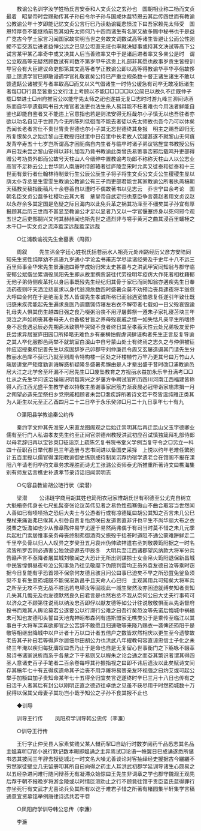 <!-- { "loadSidebar": true } -->
　　教谕公名训字汝学姓杨氏吉安泰和人文贞公之玄孙也　国朝相业称二杨而文贞最着　昭皇帝时尝赐勑传其子孙曰令尔子孙与国咸休葢特恩云其后传四世而有教谕公教谕公年十岁即能记忆文贞公言行巳乃读勑谕辄悲愤泣下曰吾家赖先太师受　国恩特厚吾不能继扬前烈其如先太师何乃十四而诸生有名家又故多赐中秘书也于是益广览古今学土家言习闻国家故实明当世之务故文词数试高等诸生皆避让公而公性刚鲠不妄交游后进者益惮公远之巳见公坦直无诳也率就决疑事或持其文决试等高下公试言某甲某乙率奇中或又决其人后当善败率又中于是诸后进者率又多亲公是时　谓公立取高等无疑然顾数试有司数不第岁甲午选贡上礼部非其愿也故事岁贡生皆授训导官会有大臣建议命吏部第其文高等者学正教谕公即以高等得教谕华亭华亭俗故侈靡上馈遗学官巳即散谩遇学官礼敬衰矣公持巳严重立规条数十督正诸生诸生不敢以馈遗餂公诸被奖与者率取高□而又以义气倡诸生一时恃公缓急有司卒无敢凌轹诸生者每□□行县至皆重公文行注上考顾以不能□□□□□以公简巳以故久不迁既仲子载□举进士□州府推官公以能守先太师之祀也遂益无复□志时时游九峰三泖间诗酒乐而自华亭遗载鸣书曰大推官者法吏也法生杀人易耳能不枉者难也今用法者鲜能自鉴也即能自鉴者又不能违上官意指也若是则法安得无枉哉尔小子慎无以也吾往者亦欲以功名自见于世顾乃今无所陈列低徊而不能去者徒以先太师故也吾今乃可以休矣吾闻长老者言仕不贵世冑贵世德也尔小子其无忘世德终其身报　明主之赐吾即归无所复恨矣久之始迁黎山王教授归过里中日召里中长老故人饮讙甚遂不就黎山无何疽发背卒寿五十七岁岂所谓高才困阨病自内生者与临卒时诸子弟议铭旌宜书教授公厉声曰我未尝之黎山安得以非礼加我乃竟书教谕此类曾氏易箦事否邪后载鸣升吏部得赠公考功员外郎而公故号天柱山人今缙绅中置教谕考功郎不称称天柱山人以公志业高官不足称云公上世华阴人南唐时侍郎辂者徙庐陵至宋时允素又徙泰和徙泰和十三世而有景行者仕翰林待制景行生公辰公辰生子将子将生文贞公文贞公生稷稷生昱以荫太仆寺丞昱生雯雯生教谕公教谕公有三子而吏部君能世其家教谕公所著执斋稿朝天稿教吴稿指衡稿凡十余卷葢自以遭时不偶故著书以见志云　乔世宁曰余考论　国朝名臣文贞公葢多社稷功云其大者　章皇帝自武定归也羣臣争言袭赵者用文贞议赵以永存余多其定国是危疑之际且海内以此免兵革之祸其功泽至不细矣其子孙宜有厚报顾其后历三世而不甚显至教谕公才足以显者乃又以一学官偃蹇终身以死何邪今观五世之后吏部嗣兴又何其赫赫闻也斯先世之遗烈非与嗟乎黄河之曲其浸百里蟠棰之木千□一实文贞之流泽葢深远哉葢深远哉 

　　○江浦教谕祝先生金墓表（周叙） 

　　周叙 
　　先生讳金字廷心姓祝氏括苍丽水人祖亮元处州路经历父彦方安陆同知先生资性纯厚幼不巡语九岁通小学论孟书甫志学尽读诸经旁及于史年十八不远三百里师事金华宋先生景濂逾四朞学成始归宋太史甚嘉与之洪武甲寅同知翁与郡守临安郁公斌偕坐累谪役凤阳先生即从故里携赀装往代劳役明年疫疠大作死者相枕藉郁无他子弟侍侧疾革托以身后事既殁先生经纪归其骨于家巳而同知翁亦遘疾先生日奉汤药夜则吁天洒泣悲哀求以身代翁濒危数四时盛暑众莫不劝预治丧具逮夜将半翁忽大呼曰金何在于是绝而复苏人皆谓先生孝诚所格巳而翁遇宽恤恩复任遂引年致仕既归感末疾弗能起先生遍求良医乃调膳馐侍寝左右衣不解带者七载如一日父殁哀毁踰礼母夫人惧其伤生越四日强之食乃啜粥治丧不用浮屠葬祭一遵朱子家礼寝苫块三年哭泣之声如初丧其奉母夫人也备极甘旨之养母殁哀戚之情一如失怙凡亲平生所嗜终身不忍食遇忌辰必先期斋沐致祭毕哭恸不食者终日其至孝葢天性云处兄弟极友爱仲氏尝求异居室庐田园□所择略无难色乡有豪横怕假虗词肆诬构者先生正言反复导谕之其人卒化服郡邑两举不就筑室白溪山中自号蒙山处士有终焉之志久之与仲俱被征仲应诏授秦府纪善先生以疾固辞岁己卯郡守刘仲廉邑令周又玄屡造遏其门请先生分教丽水邑庠不获巳乃就至则周令特构楼一区处之环楼植竹万竿乃更其号曰万竹山人端居讲堂严矩度勤训诲解惑析疑隆冬盛暑弗懈由是人才辈出盛于昔时改□浦教谕邑居大江之北学舍至坏漏不可居先生□□废坠教育之方视丽水益加永乐辛丑满考□□仕从之先生学问该洽操端识明每宾兴之岁藩方争聘试官所历四川河南江西福建皆称得人而江西尤盛平生教学者以持敬主虽谢事家居筋力渐衰晨必冠带诣家庙肃揖一月之朔望必造先茔祭扫乡党宗戚相顾者未尝□耄疾辞所著诗文若干卷皆温纯雅正类其为人距生以元至正乙酉四月二十二日卒于永乐癸卯□月二十九日享年七十有九 

　　○溧阳县学教谕秦公约传 

　　秦约字文仲其先淮安人宋直龙图阁观之后始迁崇明其后再迁昆山父玉字德卿业儒有至行门人私谥孝友先生约至正间官崇德州教授洪武初应召试慎独箴拜礼部侍郎以母老辞归再以宝钞束□征诣京上疏陈乞复书院书堂义学例当复守令之□另立一科四十莅职百日举代郡邑三年造册与志书同进以备国史采择　上悦以约年老难任繁剧计五百里授以儒官得溧阳教谕御史练则成待制吴沉荐约宿学遗老合在馆阁不报在溧阳八年请老归卒约文章务求理胜而诗尤工张潞公贡师泰尤所推重所著诗文曰樵海集别有师友话言樵史补遗孝节录诗话旧闻崇明志 

　　○句容县教谕胡公琏行状（梁潜） 

　　梁潜 
　　公讳琏字商用胡其姓也筠阳衣冠家惟胡氏世有积德至公尤克自树立大魁梧奇伟身长七尺虬髯奋张论议英伟见者之易色性孤骞傲山不曲合取容当世然闻人善如巳有啧啧扬之恐后大夫士与公游者行或有凉德辄曰胡公其知之否言未几公巳曳杖来痛诟弗巳俟其人引咎自责复怡然咲曰友道贵直非讦也平生不尚华丽大布之衣脱粟之饭澹如也少从豫章陈仲易学尤邃于易然两弗偶于有司当时莫不惜之未几元季兵起杜门索居惟事亲务母丧终制弗御酒肉父旅殁于括苍时道阻不通公蒙难跰鲜走二千里卒负骨以归人人叹异之岁癸丑五月袁州伪帅欧祥遣右丞刘敬袭筠阳据之一时名流皆所罗否则必遇害公独敛迹遯去甲辰冬　大明兵至江西诸郡望风纳款大将军分兵告赣声言不亟降者屠其城刘敬闻之大恐计无所出则谋掠士女金帛火筠阳退保新昌城中民皆惶惧昼夜号泣公知事急乃往见敬麾下伪院判雷均正员外袁友德曰汝等乘时窃据今日复能有乎恐首领不保奈何友德且骇且问公曰事巳迫矣不早之所恐罝兔釜鱼须臾不复有生意筠城既不能保况新昌乎且天命人心巳归　主观其用兵可知矣大将军兵之所至无攻不克无战不胜迅若电埽汝等固戕此一城生聚然汝亦困迫就缚矣知者贵知几失其几悔无及也友德默然良久曰君言是也然右丞不我从奈何公曰大丈夫行事苟可以济众之不顾第往说焉以纳汝忠否即俘以献友德等如公计往说敬敬惧而从先诣督府投书而难其人舆论莫若公遂要公以行濒行公难之曰吾行矣恐汝等先诺后悔城中祸福未可知也友德叩头誓曰天地鬼神昭布森列有违斯盟家无噍类公于是乘传至临江以其事白于大将军深喜欲即官之公苦辞不敢愿且归速敬等来降乃赐衣一袭俾还筠阳于是敬等相继出降城中以户计者十万以口计者五倍户之数皆欢然相庆以更生至今遗黎故老告其子孙曰若等得庐尔居佃尔田胡公力也洪武八年擢教句容直谅忠信士子化之未终三年淹以疾归每抚膺叹曰吾乃止于是命也自是无复留心世事衡门之下觞咏不辍萃易诗书诸家说析而系于各章之下于易则又以程朱之论会通之而芟其繁识者谓其得四圣人意诸史百子手笔者二百余卷每呼其孙振指视之曰即不讳后遗汝以此矣赋诗文间存其稿年七十有五得疾遗命其子治丧不用浮屠将易箦亲友环视强之曰灼艾或可起公举手加额曰加子贵知命某年七十五得全归宜矣言讫遂终时辛巳三月十八日也传有之曰活千人者其后有封公以刚明正直之德迈往卓绝之见虽不获尽用于时然筠城数十万民得以保其父母妻子其功岂小哉予知公之子孙不食其报不止也 

　　◆训导 

　　训导王行传 
　　凤阳府学训导韩公忠传（李濂） 

　　○训导王行传 

　　王行字止仲吴县人家素贫贱父某人雠药挈□自助行时数岁阅药千品悉志其名品主媪喜听□官小说行默记数本暇即媪诵之主异焉试□论语一帙翼日巳成诵遂悉所储书恣其披阅三年辞去授徒城北一时文名大噪尤善谈论对客抽绎经史援据古今纚纚不穷然家徒壁立几无留册叩其所自曰向得之药主人耳洪武初郡学延训导诸生心颇易之以五经杂进问难行随问辩荅无有凝滞众始惊曰王先生非词章之学也郡守魏观王观先后荐于朝不报晚岁将游金陵或以时情叵测劝止之行不顾竟往馆于贵臣蓝氏蓝得罪行亦坐死行有文武才尤喜论兵负其所有以讫于难君子惜之所著有楮园集半轩集学言稿通意宜资墓铭举例唐律诗选共若干卷 

　　○凤阳府学训导韩公忠传（李濂） 

　　李濂 
